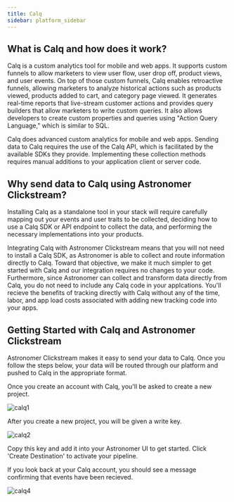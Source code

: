 ```yaml
---
title: Calq
sidebar: platform_sidebar
---
```

## What is Calq and how does it work?

Calq is a custom analytics tool for mobile and web apps. It supports custom funnels to allow marketers to view user flow, user drop off, product views, and user events. On top of those custom funnels, Calq enables retroactive funnels, allowing marketers to analyze historical actions such as products viewed, products added to cart, and category page viewed. It generates real-time reports that live-stream customer actions and provides query builders that allow marketers to write custom queries. It also allows developers to create custom properties and queries using "Action Query Language," which is similar to SQL.

Calq does advanced custom analytics for mobile and web apps. Sending data to Calq requires the use of the Calq API, which is facilitated by the available SDKs they provide. Implementing these collection methods requires manual additions to your application client or server code.

## Why send data to Calq using Astronomer Clickstream?

Installing Calq as a standalone tool in your stack will require carefully mapping out your events and user traits to be collected, deciding how to use a Calq SDK or API endpoint to collect the data, and performing the necessary implementations into your products. 

Integrating Calq with Astronomer Clickstream means that you will not need to install a Calq SDK, as Astronomer is able to collect and route information directly to Calq. Toward that objective, we make it much simpler to get started with Calq and our integration requires no changes to your code. Furthermore, since Astronomer can collect and transform data directly from Calq, you do not need to include any Calq code in your applcations. You'll recieve the benefits of tracking directly with Calq without any of the time, labor, and app load costs associated with adding new tracking code into your apps.

## Getting Started with Calq and Astronomer Clickstream

Astronomer Clickstream makes it easy to send your data to Calq. Once you follow the steps below, your data will be routed through our platform and pushed to Calq in the appropriate format. 

Once you create an account with Calq, you'll be asked to create a new project.

![calq1](/1.0/assets/img/guides/streaming/clickstream/calq/calq1.png)

After you create a new project, you will be given a write key. 

![calq2](/1.0/assets/img/guides/streaming/clickstream/calq/calq2.png)

Copy this key and add it into your Astronomer UI to get started. Click 'Create Destination' to activate your pipeline.


If you look back at your Calq account, you should see a message confirming that events have been recieved.

![calq4](/1.0/assets/img/guides/streaming/clickstream/calq/calq4.png)
